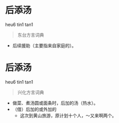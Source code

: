 # 后添汤
heu6 tin1 tan1
> 东台方言词典
- 后续援助（主要指来自家庭的）。

# 后添汤
heu6 tin1 tan1
> 兴化方言词典
- 做菜、煮汤圆或面条时，后加的汤（热水）。
- （借）后加的或外加的
  - 这次到黄山旅游，原计划十个人，～又来啊两个。
